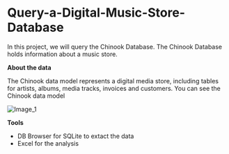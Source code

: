 # Query-a-Digital-Music-Store-Database

In this project, we will query the Chinook Database. The Chinook Database holds information about a music store. 

**About the data**

The Chinook data model represents a digital media store, including tables for artists, albums, media tracks, invoices and customers. You can see the Chinook data model

![Image_1](https://user-images.githubusercontent.com/70007527/155103009-1b179505-a6e0-40f6-a6f7-4c3ed47efe5c.png)

**Tools**

- DB Browser for SQLite to extact the data
- Excel for the analysis
